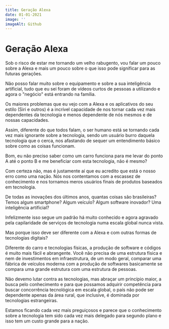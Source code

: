 ```yaml
---
title: Geração Alexa
date: 01-01-2021
image: ''
imageAlt: Github
---
```


# Geração Alexa

Sob o risco de estar me tornando um velho rabugento, vou falar um pouco sobre a Alexa e mais um pouco sobre o que isso pode significar para as futuras gerações.

Não posso falar muito sobre o equipamento e sobre a sua inteligência artificial, tudo que eu sei foram de vídeos curtos de pessoas a utilizando e agora o "negócio" está entrando na família.

Os maiores problemas que eu vejo com a Alexa e os aplicativos do seu estilo (Siri e outros) é a incrível capacidade de nos tornar cada vez mais dependentes da tecnologia e menos dependente de nós mesmos e de nossas capacidades.

Assim, diferente do que todos falam, o ser humano está se tornando cada vez mais ignorante sobre a tecnologia, sendo um usuário burro daquela tecnologia que o cerca, nos afastando de sequer um entendimento básico sobre como as coisas funcionam.

Bom, eu não preciso saber como um carro funciona para me levar do ponto A até o ponto B e me beneficiar com esta tecnologia, não é mesmo?

Com certeza não, mas é justamente aí que eu acredito que está o nosso erro como uma nação. Nós nos contentamos com a escassez de conhecimento e nos tornamos meros usuários finais de produtos baseados em tecnologia.

De todas as inovações dos últimos anos, quantas coisas são brasileiras? Temos algum smartphone? Algum veículo? Algum software inovador? Uma inteligência artificial?

Infelizmente isso segue um padrão há muito conhecido e agora agravado pela capilaridade de serviços de tecnologia numa escala global nunca vista.

Mas porque isso deve ser diferente com a Alexa e com outras formas de tecnologias digitais?

Diferente do carro e tecnologias físicas, a produção de software e códigos é muito mais fácil e abrangente. Você não precisa de uma estrutura física e nem de investimentos em infraestrutura, de um modo geral, comparar uma fábrica de veículos moderna com a produção de softwares basicamente se compara uma grande estrutura com uma estrutura de pessoas.

Não devemo lutar contra as tecnologias, mas abraçar um princípio maior, a busca pelo conhecimento e para que possamos adquirir competência para buscar concorrência tecnológica em escala global, o país não pode ser dependente apenas da área rural, que inclusive, é dominada por tecnologias estrangeiras.

Estamos ficando cada vez mais preguiçosos e parece que o conhecimento sobre a tecnologia tem sido cada vez mais delegado para segundo plano e isso tem um custo grande para a nação.

